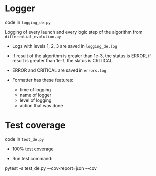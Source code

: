 # Logger
code in `logging_de.py`

Logging of every launch and every logic step of the algorithm from `differential_evolution.py`

- Logs with levels 1, 2, 3 are saved in `logging_de.log`

- If result of the algorithm is greater than 1e-3, the status is ERROR, if result is greater than 1e-1, the status is CRITICAL.

- ERROR and CRITICAL are saved in `errors.log`

- Formatter has these features:
  - time of logging 
  - name of logger
  - level of logging
  - action that was done

# Test coverage
code in `test_de.py`

- 100% [test coverage](https://www.atlassian.com/ru/continuous-delivery/software-testing/code-coverage)

- Run test command:

pytest -s test_de.py --cov-report=json --cov
